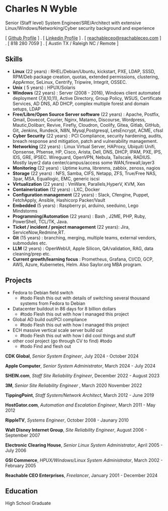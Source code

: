 Charles N Wyble
=====

Senior (Staff level) System Engineer/SRE/Architect with extensive Linux/Windows/Networking/Cyber security background and experience 

[ [Github Profile](https://github.com/reachableceo) ] .  [ [Linkedin Profile](https://www.linkedin.com/in/charles-wyble-412007337) ] . [ reachableceo@reachableceo.com ] . [ 818 280 7059 ] . [ Austin TX / Raleigh NC / Remote ]
 

## Skills

- **Linux** (22 years) : RHEL/Debian/Ubuntu, kickstart, PXE, LDAP, SSSD, RPM/Deb package creation, quotas, extended permissions, clustering, AppArmor, SeLinux, Centrify, Tripwire, Integrit, OSSEC. 
- **Unix** ( 5 years) : HPUX/Solaris
- **Windows** (22 years) : Server (2008 - 2016), Windows client automated deployment (7,8,10,11), Active Directory, Group Policy, WSUS, Certificate Services, AD DNS, AD DHCP, complex multiple forest and domain setups, LDAP
- **Free/Libre/Open Source Server software**  (22 years) : Apache, Postfix, Qmail, Dovecot, Courier, Nginx, Matamo, Discourse, Wordpress, Mautic,Dolibarr, Revive, Firefly, Cloudron, Coolify, Gitea, Gitlab, GitHub, Git, Jenkins, Rundeck, N8N, Mysql,Postgresql,  LetsEncrypt, ACME, cfssl
- **Cyber Security** (22 years) : PCI Compliance, security hardening, audits, breach response and mitigation, patch and vulnerability management. 
- **Networking** (22 years) : Linux Virtual Server, HAProxy, Ubiquiti Unifi, Opnsense, Pfsense, HP, Cisco, Arista, Dell, DNS, DHCP, IPAM, PXE, IPS, IDS, GRE, IPSEC. Wireguard, OpenVPN, Nebula, Tailscale, RADIUS. Mostly layer2 data center/campus/access some WAN,firewall,layer3 
- **Monitoring** (22 years) : Uptime kuma, librenms, zabbix, zenoss, nagios 
- **Storage** (22 years) : NFS, Samba, CIFS, Netapp, ZFS, True/Free NAS, 3par, MSA, Equallogic, EMC, generic iscsi
- **Virtualization**  (22 years) : VmWare, Parallels,HyperV, KVM, Xen
- **Containerization** (12 years) : LXC, Docker 
- **Configuration management** (22 years) : Slack, Cfengine, Puppet, FetchApply, Ansible, Hashicorp Packer/Vault
- **Embedded** (5 years) : Raspberry pi, arduino, seeduino, Lego Mindstorms
- **Programming/Automation** (22 years) : Bash , J2ME, PHP, Ruby, PowerShell, TCL/TK, Java. 
- **Ticket / incident / project management** (22 years): Jira, ServiceNow,Redmine,RT.
- **Git** (15 years) : branching, merging, multiple teams, external vendors, submodules etc. 
- **LLM** (2 years) : OpenWebUI, Apple Silicon, QA/validation, RAG, data cleaning/prep etc.
- **Current growth/learning focus** : Prometheus, Grafana, CI/CD, GCP, AWS, Azure, Kubernetes, Helm. Also Saylor.org MBA program.

 

Projects
--------

- Fedora to Debian field switch
	- #todo Flesh this out with details of switching several thousand systems from Fedora to Debian
- Datacenter buildout in 86 days for 8 billion dollars 
	- #todo Flesh this out with how I managed this project  
- Global AD build out/PCI compliance
	- #todo Flesh this out with how I managed this project 
- ECH massive vertical scale server build out 
	- #todo Flesh this out with how I did cool things and stuff
- other cool project (go through CV to find) #todo
	- #todo Find and flesh out
 
**CDK Global**, *Senior System Engineer*, July 2024 - October 2024

**Apple Computer**, *Senior System Administrator*, March 2024 - July 2024

**SHEIN.com**, *Staff Site Reliability Engineer*, December 2022 - August 2023

**3M**, *Senior Site Reliability Engineer* , March 2020  November 2022

**TippingPoint**, *Staff System/Network Architect*, March 2012 - June 2019

**HostGator.com**, *Automation and Escalation Engineer*, March 2011 - May 2012

**RippleTV**,  *Systems Engineer*, October 2008 - Jaunary 2010

**Walt Disney Internet Group**, *Site Reliability Engineer*, August 2006 - September 2007

**Electronic Clearing House**, *Senior Linux System Administrator*, April 2005 - July 2006

**GSI Commerce**, *HPUX/Windows/Linux System Administrator*,  March 2002 -  February 2005

**Reachable CEO Enterprises**, *Freelancer*, January 2001 - December 2024 

## Education

High School Graduate 
